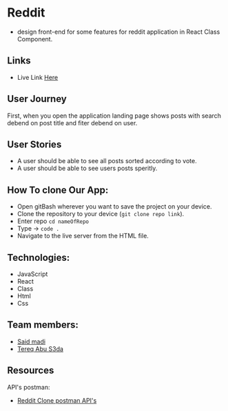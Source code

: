 # Reddit

- design front-end for some features for reddit application in React Class Component.

## Links

- Live Link [Here](https://deploy-preview-16--sparkly-figolla-28cac7.netlify.app/)

## User Journey

First, when you open the application landing page shows posts with search debend on post title and fiter debend on user.

## User Stories

- A user should be able to see all posts sorted according to vote.
- A user should be able to see users posts speritly.

## How To clone Our App:

- Open gitBash wherever you want to save the project on your device.
- Clone the repository to your device (`git clone repo link`).
- Enter repo `cd nameOfRepo`
- Type -> `code .`
- Navigate to the live server from the HTML file.

## Technologies:

- JavaScript
- React
- Class
- Html
- Css

## Team members:

- [Said madi](https://github.com/Saeed99Madi)
- [Tereq Abu S3da](https://github.com/tariqabusada)

## Resources

API's postman:

- [Reddit Clone postman API's](https://www.getpostman.com/collections/3c96d39f0eb2d3ebdb12)
